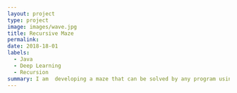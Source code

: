 ```yaml
---
layout: project
type: project
image: images/wave.jpg
title: Recursive Maze
permalink: 
date: 2018-18-01
labels:
  - Java
  - Deep Learning
  - Recursion
summary: I am  developing a maze that can be solved by any program using recursion. 
---
```

